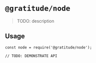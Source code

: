 # `@gratitude/node`

> TODO: description

## Usage

```
const node = require('@gratitude/node');

// TODO: DEMONSTRATE API
```
